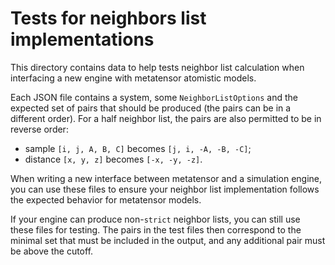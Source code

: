 # Tests for neighbors list implementations

This directory contains data to help tests neighbor list calculation when
interfacing a new engine with metatensor atomistic models.

Each JSON file contains a system, some `NeighborListOptions` and the expected
set of pairs that should be produced (the pairs can be in a different order).
For a half neighbor list, the pairs are also permitted to be in reverse order:

- sample `[i, j, A, B, C]` becomes `[j, i, -A, -B, -C]`;
- distance `[x, y, z]` becomes `[-x, -y, -z]`.


When writing a new interface between metatensor and a simulation engine, you can
use these files to ensure your neighbor list implementation follows the expected
behavior for metatensor models.

If your engine can produce non-`strict` neighbor lists, you can still use these
files for testing. The pairs in the test files then correspond to the minimal
set that must be included in the output, and any additional pair must be above
the cutoff.
